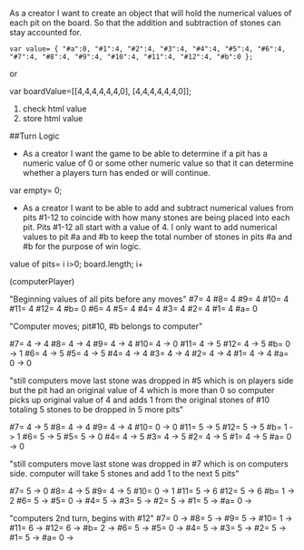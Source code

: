 <!-- //psuedo code for move logic user story 1// -->
As a creator I want to create an object that will hold the
numerical values of each pit on the board. So that the addition
and subtraction of stones can stay accounted for.

`var value= {
  "#a":0,
  "#1":4,
  "#2":4,
  "#3":4,
  "#4":4,
  "#5":4,
  "#6":4,
  "#7":4,
  "#8":4,
  "#9":4,
  "#10":4,
  "#11":4,
  "#12":4,
  "#b":0
};`


or

var boardValue=[[4,4,4,4,4,4,0],
              [4,4,4,4,4,4,0]];


1. check html value
2. store html value


<!-- psuedo code for turn logic user story 1 -->
##Turn Logic
- As a creator I want the game to be able to determine if a pit has a numeric
value of 0 or some other numeric value so that it can determine whether
a players turn has ended or will continue.

var empty= 0;

<!-- //psuedo code for move logic user story 2// -->
- As a creator I want to be able to add and subtract numerical values
from pits #1-12 to coincide with how many stones are being placed into
each pit. Pits #1-12 all start with a value of 4.
I only want to add numerical values to pit #a and #b to keep the total
number of stones in pits #a and #b for the purpose of win logic.

value of pits= i
i>0; board.length; i+

(computerPlayer)
<!-- //order of board based on placement of pits. clockwise
  pit#10 will always be chosen first. base value of all pits with number id
   is 4// -->
"Beginning values of all pits before any moves"
#7=  4
#8=  4
#9=  4
#10= 4
#11= 4
#12= 4
#b=  0
#6=  4
#5=  4
#4=  4
#3=  4
#2=  4
#1=  4
#a=  0

"Computer moves; pit#10, #b belongs to computer"

#7=  4 -> 4
#8=  4 -> 4
#9=  4 -> 4
#10= 4 -> 0
#11= 4 -> 5
#12= 4 -> 5
#b=  0 -> 1
#6=  4 -> 5
#5=  4 -> 5
#4=  4 -> 4
#3=  4 -> 4
#2=  4 -> 4
#1=  4 -> 4
#a=  0 -> 0

"still computers move last stone was dropped in #5
which is on players side but the pit had an original value
of 4 which is more than 0 so computer picks up original value
of 4 and adds 1 from the original stones of #10 totaling 5 stones
to be dropped in 5 more pits"

#7=  4 -> 5
#8=  4 -> 4
#9=  4 -> 4
#10= 0 -> 0
#11= 5 -> 5
#12= 5 -> 5
#b=  1 -> 1
#6=  5 -> 5
#5=  5 -> 0
#4=  4 -> 5
#3=  4 -> 5
#2=  4 -> 5
#1=  4 -> 5
#a=  0 -> 0

<!-- //#a remained at 0 while value of #7 increased by 1 because
it is still computers move and #a belongs to the player
computer can not add any stones to players container move is
illegal. -->

"still computers move last stone was dropped in #7
which is on computers side. computer will take 5 stones
and add 1 to the next 5 pits"

#7=  5 -> 0
#8=  4 -> 5
#9=  4 -> 5
#10= 0 -> 1
#11= 5 -> 6
#12= 5 -> 6
#b=  1 -> 2
#6=  5 ->
#5=  0 ->
#4=  5 ->
#3=  5 ->
#2=  5 ->
#1=  5 ->
#a=  0 ->

<!-- //last stone was dropped in computers pit #b
so computer gets a new turn// -->

"computers 2nd turn, begins with #12"
#7=  0 ->
#8=  5 ->
#9=  5 ->
#10= 1 ->
#11= 6 ->
#12= 6 ->
#b=  2 ->
#6=  5 ->
#5=  0 ->
#4=  5 ->
#3=  5 ->
#2=  5 ->
#1=  5 ->
#a=  0 ->







